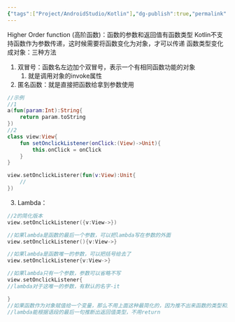 ```yaml
---
{"tags":["Project/AndroidStudio/Kotlin"],"dg-publish":true,"permalink":"/Project/AndroidStudio/Kotlin的Lambda/","dgPassFrontmatter":true}
---
```


Higher Order function (高阶函数)：函数的参数和返回值有函数类型
Kotlin不支持函数作为参数传递，这时候需要将函数变化为对象，才可以传递
函数类型变化成对象：三种方法
1. 双冒号：函数名左边加个双冒号，表示一个有相同函数功能的对象
	1.  就是调用对象的invoke属性
2. 匿名函数：就是直接把函数给拿到参数使用
```kotlin
//示例
//1
a(fun(param:Int):String{
	return param.toString
})
//2
class view:View{
	fun setOnclickListener(onClick:(View)->Unit){
		this.onClick = onClick
	}
}

view.setOnclickListerer(fun(v:View):Unit{
	//
})
```
3. Lambda：
```kotlin
//2的简化版本
view.setOnclickListener({v:View->})

//如果lambda是函数的最后一个参数，可以把lambda写在参数的外面
view.setOnclickListener(){v:View->}

//如果lambda是函数唯一的参数，可以把括号给去了
view.setOnclickListener{v:View->}

//如果lambda只有一个参数，参数可以省略不写
view.setOnclickListener{
//lambda对于这唯一的参数，有默认的名字-it

}
//如果函数作为对象赋值给一个变量，那么不用上面这种最简化的，因为推不出来函数的类型和返回值
//lambda能根据语段的最后一句推断出返回值类型，不用return
```
